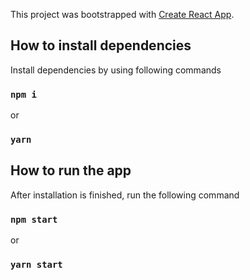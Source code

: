 This project was bootstrapped with [Create React App](https://github.com/facebook/create-react-app).

## How to install dependencies

Install dependencies by using following commands

### `npm i`

or

### `yarn`

## How to run the app

After installation is finished, run the following command

### `npm start`

or

### `yarn start`
